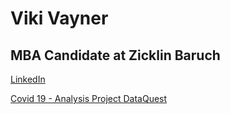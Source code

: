 

# Viki Vayner 
## MBA Candidate at Zicklin Baruch 


[LinkedIn](https://www.linkedin.com/in/victoriavayner/)


[Covid 19 - Analysis Project DataQuest](https://github.com/vikivayner/covid19analysis/blob/main/COVID19%20Analysis.R)
